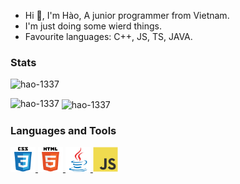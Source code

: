 <!--
**Hao-1337/Hao-1337** is a ✨ _special_ ✨ repository because its `README.md` (this file) appears on your GitHub profile.

Here are some ideas to get you started:

- 🔭 I’m currently working on ...
- 🌱 I’m currently learning ...
- 👯 I’m looking to collaborate on ...
- 🤔 I’m looking for help with ...
- 💬 Ask me about ...
- 📫 How to reach me: ...
- 😄 Pronouns: ...
- ⚡ Fun fact: ...
-->
- Hi 👋, I'm Hào, A junior programmer from Vietnam.
- I'm just doing some wierd things.
- Favourite languages: C++, JS, TS, JAVA.

<h3 align="left">Stats</h3>

<p align="left"> <img src="https://komarev.com/ghpvc/?username=hao-1337&label=Profile%20views&color=0e75b6&style=flat" alt="hao-1337" /> </p>

<p><img align="left" src="https://github-readme-stats.vercel.app/api/top-langs?username=hao-1337&show_icons=true&locale=en&layout=compact&icon_color=2234AE&text_color=D3D3D3&bg_color=0,000000,130F40" alt="hao-1337"/></p>

<p>&nbsp;<img align="center" src="https://github-readme-stats.vercel.app/api?username=hao-1337&show_icons=true&locale=en&icon_color=2234AE&text_color=D3D3D3&bg_color=0,000000,130F40" alt="hao-1337"  width="480"/></p>

<h3 align="left">Languages and Tools</h3>
<p align="left"> <a href="https://www.w3schools.com/css/" target="_blank" rel="noreferrer"> <img src="https://raw.githubusercontent.com/devicons/devicon/master/icons/css3/css3-original-wordmark.svg" alt="css3" width="40" height="40"/> </a> <a href="https://www.w3.org/html/" target="_blank" rel="noreferrer"> <img src="https://raw.githubusercontent.com/devicons/devicon/master/icons/html5/html5-original-wordmark.svg" alt="html5" width="40" height="40"/> </a> <a href="https://www.java.com" target="_blank" rel="noreferrer"> <img src="https://raw.githubusercontent.com/devicons/devicon/master/icons/java/java-original.svg" alt="java" width="40" height="40"/> </a> <a href="https://developer.mozilla.org/en-US/docs/Web/JavaScript" target="_blank" rel="noreferrer"> <img src="https://raw.githubusercontent.com/devicons/devicon/master/icons/javascript/javascript-original.svg" alt="javascript" width="40" height="40"/> </a> </p>
